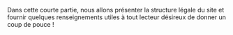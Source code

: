 Dans cette courte partie, nous allons présenter la structure légale du site et fournir quelques renseignements utiles à tout lecteur désireux de donner un coup de pouce !